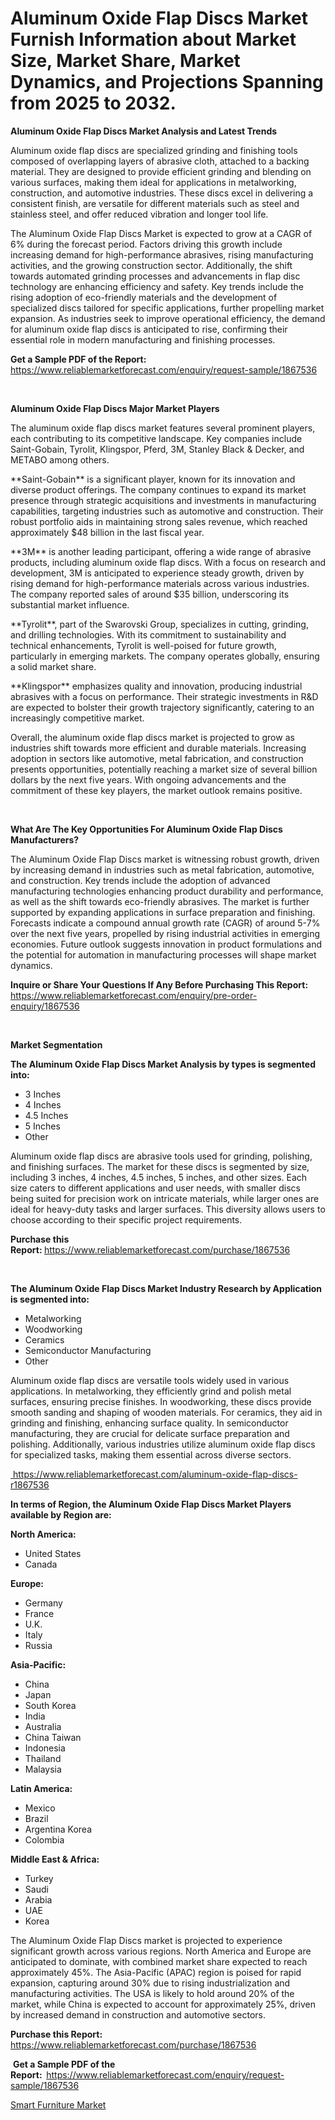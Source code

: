 <p><h1>Aluminum Oxide Flap Discs Market Furnish Information about Market Size, Market Share, Market Dynamics, and Projections Spanning from 2025 to 2032.</h1></p><p><strong>Aluminum Oxide Flap Discs Market Analysis and Latest Trends</strong></p>
<p><p>Aluminum oxide flap discs are specialized grinding and finishing tools composed of overlapping layers of abrasive cloth, attached to a backing material. They are designed to provide efficient grinding and blending on various surfaces, making them ideal for applications in metalworking, construction, and automotive industries. These discs excel in delivering a consistent finish, are versatile for different materials such as steel and stainless steel, and offer reduced vibration and longer tool life.</p><p>The Aluminum Oxide Flap Discs Market is expected to grow at a CAGR of 6% during the forecast period. Factors driving this growth include increasing demand for high-performance abrasives, rising manufacturing activities, and the growing construction sector. Additionally, the shift towards automated grinding processes and advancements in flap disc technology are enhancing efficiency and safety. Key trends include the rising adoption of eco-friendly materials and the development of specialized discs tailored for specific applications, further propelling market expansion. As industries seek to improve operational efficiency, the demand for aluminum oxide flap discs is anticipated to rise, confirming their essential role in modern manufacturing and finishing processes.</p></p>
<p><strong>Get a Sample PDF of the Report:&nbsp;</strong> <a href="https://www.reliablemarketforecast.com/enquiry/request-sample/1867536?utm_campaign=3357&utm_medium=2&utm_source=Github&utm_content=ia&utm_term=04042025&utm_id=aluminum-oxide-flap-discs">https://www.reliablemarketforecast.com/enquiry/request-sample/1867536</a></p>
<p>&nbsp;</p>
<p><strong>Aluminum Oxide Flap Discs Major Market Players</strong></p>
<p><p>The aluminum oxide flap discs market features several prominent players, each contributing to its competitive landscape. Key companies include Saint-Gobain, Tyrolit, Klingspor, Pferd, 3M, Stanley Black & Decker, and METABO among others.</p><p>**Saint-Gobain** is a significant player, known for its innovation and diverse product offerings. The company continues to expand its market presence through strategic acquisitions and investments in manufacturing capabilities, targeting industries such as automotive and construction. Their robust portfolio aids in maintaining strong sales revenue, which reached approximately $48 billion in the last fiscal year.</p><p>**3M** is another leading participant, offering a wide range of abrasive products, including aluminum oxide flap discs. With a focus on research and development, 3M is anticipated to experience steady growth, driven by rising demand for high-performance materials across various industries. The company reported sales of around $35 billion, underscoring its substantial market influence.</p><p>**Tyrolit**, part of the Swarovski Group, specializes in cutting, grinding, and drilling technologies. With its commitment to sustainability and technical enhancements, Tyrolit is well-poised for future growth, particularly in emerging markets. The company operates globally, ensuring a solid market share.</p><p>**Klingspor** emphasizes quality and innovation, producing industrial abrasives with a focus on performance. Their strategic investments in R&D are expected to bolster their growth trajectory significantly, catering to an increasingly competitive market.</p><p>Overall, the aluminum oxide flap discs market is projected to grow as industries shift towards more efficient and durable materials. Increasing adoption in sectors like automotive, metal fabrication, and construction presents opportunities, potentially reaching a market size of several billion dollars by the next five years. With ongoing advancements and the commitment of these key players, the market outlook remains positive.</p></p>
<p>&nbsp;</p>
<p><strong>What Are The Key Opportunities For Aluminum Oxide Flap Discs Manufacturers?</strong></p>
<p><p>The Aluminum Oxide Flap Discs market is witnessing robust growth, driven by increasing demand in industries such as metal fabrication, automotive, and construction. Key trends include the adoption of advanced manufacturing technologies enhancing product durability and performance, as well as the shift towards eco-friendly abrasives. The market is further supported by expanding applications in surface preparation and finishing. Forecasts indicate a compound annual growth rate (CAGR) of around 5-7% over the next five years, propelled by rising industrial activities in emerging economies. Future outlook suggests innovation in product formulations and the potential for automation in manufacturing processes will shape market dynamics.</p></p>
<p><strong>Inquire or Share Your Questions If Any Before Purchasing This Report:</strong> <a href="https://www.reliablemarketforecast.com/enquiry/pre-order-enquiry/1867536?utm_campaign=3357&utm_medium=2&utm_source=Github&utm_content=ia&utm_term=04042025&utm_id=aluminum-oxide-flap-discs">https://www.reliablemarketforecast.com/enquiry/pre-order-enquiry/1867536</a></p>
<p>&nbsp;</p>
<p><strong>Market Segmentation</strong></p>
<p><strong>The Aluminum Oxide Flap Discs Market Analysis by types is segmented into:</strong></p>
<p><ul><li>3 Inches</li><li>4 Inches</li><li>4.5 Inches</li><li>5 Inches</li><li>Other</li></ul></p>
<p><p>Aluminum oxide flap discs are abrasive tools used for grinding, polishing, and finishing surfaces. The market for these discs is segmented by size, including 3 inches, 4 inches, 4.5 inches, 5 inches, and other sizes. Each size caters to different applications and user needs, with smaller discs being suited for precision work on intricate materials, while larger ones are ideal for heavy-duty tasks and larger surfaces. This diversity allows users to choose according to their specific project requirements.</p></p>
<p><strong>Purchase this Report:&nbsp;</strong><a href="https://www.reliablemarketforecast.com/purchase/1867536?utm_campaign=3357&utm_medium=2&utm_source=Github&utm_content=ia&utm_term=04042025&utm_id=aluminum-oxide-flap-discs">https://www.reliablemarketforecast.com/purchase/1867536</a></p>
<p>&nbsp;</p>
<p><strong>The Aluminum Oxide Flap Discs Market Industry Research by Application is segmented into:</strong></p>
<p><ul><li>Metalworking</li><li>Woodworking</li><li>Ceramics</li><li>Semiconductor Manufacturing</li><li>Other</li></ul></p>
<p><p>Aluminum oxide flap discs are versatile tools widely used in various applications. In metalworking, they efficiently grind and polish metal surfaces, ensuring precise finishes. In woodworking, these discs provide smooth sanding and shaping of wooden materials. For ceramics, they aid in grinding and finishing, enhancing surface quality. In semiconductor manufacturing, they are crucial for delicate surface preparation and polishing. Additionally, various industries utilize aluminum oxide flap discs for specialized tasks, making them essential across diverse sectors.</p></p>
<p><a href="https://www.reliablemarketforecast.com/aluminum-oxide-flap-discs-r1867536?utm_campaign=3357&utm_medium=2&utm_source=Github&utm_content=ia&utm_term=04042025&utm_id=aluminum-oxide-flap-discs">&nbsp;https://www.reliablemarketforecast.com/aluminum-oxide-flap-discs-r1867536</a></p>
<p><strong>In terms of Region, the Aluminum Oxide Flap Discs Market Players available by Region are:</strong></p>
<p>
    <p> <strong> North America: </strong>
        <ul>
            <li>United States</li>
            <li>Canada</li>
        </ul>
        </p> 
    <p> <strong> Europe: </strong>
        <ul>
            <li>Germany</li>
            <li>France</li>
            <li>U.K.</li>
            <li>Italy</li>
            <li>Russia</li>
        </ul>
        </p> 
    <p> <strong> Asia-Pacific: </strong>
        <ul>
            <li>China</li>
            <li>Japan</li>
            <li>South Korea</li>
            <li>India</li>
            <li>Australia</li>
            <li>China Taiwan</li>
            <li>Indonesia</li>
            <li>Thailand</li>
            <li>Malaysia</li>
        </ul>
        </p> 
    <p> <strong> Latin America: </strong>
        <ul>
            <li>Mexico</li>
            <li>Brazil</li>
            <li>Argentina Korea</li>
            <li>Colombia</li>
        </ul>
        </p> 
    <p> <strong> Middle East & Africa: </strong>
        <ul>
            <li>Turkey</li>
            <li>Saudi</li>
            <li>Arabia</li>
            <li>UAE</li>
            <li>Korea</li>
        </ul>
    </p>
    </p>
<p><p>The Aluminum Oxide Flap Discs market is projected to experience significant growth across various regions. North America and Europe are anticipated to dominate, with combined market share expected to reach approximately 45%. The Asia-Pacific (APAC) region is poised for rapid expansion, capturing around 30% due to rising industrialization and manufacturing activities. The USA is likely to hold around 20% of the market, while China is expected to account for approximately 25%, driven by increased demand in construction and automotive sectors.</p></p>
<p><strong>Purchase this Report: </strong><a href="https://www.reliablemarketforecast.com/purchase/1867536?utm_campaign=3357&utm_medium=2&utm_source=Github&utm_content=ia&utm_term=04042025&utm_id=aluminum-oxide-flap-discs">https://www.reliablemarketforecast.com/purchase/1867536</a></p>
<p>&nbsp;<strong>Get a Sample PDF of the Report:&nbsp;&nbsp;</strong><a href="https://www.reliablemarketforecast.com/enquiry/request-sample/1867536?utm_campaign=3357&utm_medium=2&utm_source=Github&utm_content=ia&utm_term=04042025&utm_id=aluminum-oxide-flap-discs">https://www.reliablemarketforecast.com/enquiry/request-sample/1867536</a></p>
<p><strong></strong></p>
<p><p><a href="https://github.com/shamyzinniwl/Market-Research-Report-List-1/blob/main/smart-furniture-market.md?utm_campaign=3357&utm_medium=2&utm_source=Github&utm_content=ia&utm_term=04042025&utm_id=aluminum-oxide-flap-discs">Smart Furniture Market</a></p></p>